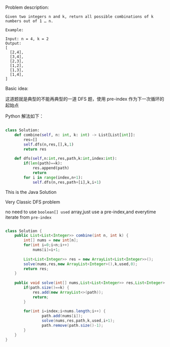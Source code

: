 
Problem description:

```
Given two integers n and k, return all possible combinations of k numbers out of 1 … n.

Example:

Input: n = 4, k = 2
Output:
[
  [2,4],
  [3,4],
  [2,3],
  [1,2],
  [1,3],
  [1,4],
]
```

Basic idea:

这道题就是典型的不能再典型的一道 DFS 题，使用
pre-index 作为下一次循环的起始点

Python 解法如下：

```Python

class Solution:
    def combine(self, n: int, k: int) -> List[List[int]]:
        res=[]
        self.dfs(n,res,[],k,1)
        return res
    
    def dfs(self,n:int,res,path,k:int,index:int):
        if(len(path)==k):
            res.append(path)
            return
        for i in range(index,n+1):
            self.dfs(n,res,path+[i],k,i+1)

```

This is the Java Solution

Very Classic DFS problem

no need to use `boolean[] used` array,just use a pre-index,and 
everytime iterate from `pre-index`

```Java

class Solution {
    public List<List<Integer>> combine(int n, int k) {
        int[] nums = new int[n];
        for(int i=0;i<n;i++)
            nums[i]=i+1;
        
        List<List<Integer>> res = new ArrayList<List<Integer>>();
        solve(nums,res,new ArrayList<Integer>(),k,used,0);
        return res;
    }
    
    public void solve(int[] nums,List<List<Integer>> res,List<Integer> path,int k,int index) {
        if(path.size()==k) {
            res.add(new ArrayList<>(path));
            return;
        }
        
        for(int i=index;i<nums.length;i++) { 
                path.add(nums[i]);
                solve(nums,res,path,k,used,i+1);
                path.remove(path.size()-1);
        }
    }
}

```